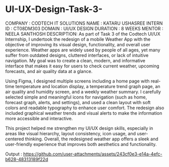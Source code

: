# UI-UX-Design-Task-3-
COMPANY : CODTECH IT SOLUTIONS 
NAME : KATARU USHASREE
INTERN ID : CT08DM303 
DOMAIN : UI/UX DESIGN 
DURATION : 8 WEEKS
MENTOR : NEELA SANTHOSH 
DESCRIPTION:  As part of Task 3 of the Codtech UI/UX Internship, I undertook the redesign of a mobile Weather App with the objective of improving its visual design, functionality, and overall user experience. Weather apps are widely used by people of all ages, yet many suffer from outdated designs, cluttered interfaces, or lack of intuitive navigation. My goal was to create a clean, modern, and informative interface that makes it easy for users to check current weather, upcoming forecasts, and air quality data at a glance.

Using Figma, I designed multiple screens including a home page with real-time temperature and location display, a temperature trend graph page, an air quality and humidity screen, and a weekly weather summary. I carefully selected simple and meaningful icons for navigation (such as home, forecast graph, alerts, and settings), and used a clean layout with soft colors and readable typography to enhance user comfort. The redesign also included graphical weather trends and visual alerts to make the information more accessible and interactive.

This project helped me strengthen my UI/UX design skills, especially in areas like visual hierarchy, layout consistency, icon usage, and user-centered thinking. Overall, the redesigned weather app offers a sleek and user-friendly experience that improves both aesthetics and functionality.

Output : 
           https://github.com/user-attachments/assets/243cf0e3-e14a-4efc-b628-48313189f22d

